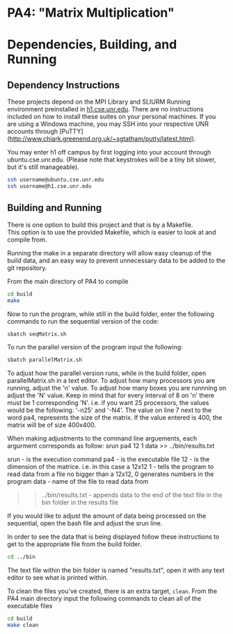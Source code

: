 # PA4: "Matrix Multiplication"

# Dependencies, Building, and Running

## Dependency Instructions
These projects depend on the MPI Library and SLIURM Running environment preinstalled in [h1.cse.unr.edu](h1.cse.unr.edu).  There are no instructions included on how to install these suites on your personal machines.
If you are using a Windows machine, you may SSH into your respective UNR accounts through [PuTTY] (http://www.chiark.greenend.org.uk/~sgtatham/putty/latest.html).

You may enter h1 off campus by first logging into your account through ubuntu.cse.unr.edu.  (Please note that keystrokes will be a tiny bit slower, but it's still manageable).
```bash
ssh username@ubuntu.cse.unr.edu
ssh username@h1.cse.unr.edu
```

## Building and Running
There is one option to build this project and that is by a Makefile.  
This option is to use the provided Makefile, which is easier to look at and compile from.

Running the make in a separate directory will allow easy cleanup of the build data, and an easy way to prevent unnecessary data to be added to the git repository.

From the main directory of PA4 to compile
```bash
cd build
make
```


Now to run the program, while still in the build folder, enter the following commands to run the sequential version of the code:
```bash
sbatch seqMatrix.sh
```

To run the parallel version of the program input the following:
```bash
sbatch parallelMatrix.sh
```

To adjust how the parallel version runs, while in the build folder, open parallelMatrix.sh in a text editor.
To adjust how many processors you are running, adjust the 'n' value.  To adjust how many boxes you are runnning on adjust the 'N' value.
Keep in mind that for every interval of 8 on 'n' there must be 1 corresponding 'N'.  i.e. if you want 25 processors, the values would be the following:
'-n25' and '-N4'.  The value on line 7 next to the word pa4, represents the size of the matrix.  If the value entered is 400, the matrix will be of size 400x400.

When making adjustments to the command line arguements, each argurment corresponds as follow:
srun pa4 12 1 data >> ../bin/results.txt

srun - is the execution command
pa4 - is the executable file
12 - is the dimension of the matrice. i.e. in this case a 12x12
1 - tells the program to read data from a file no bigger than a 12x12, 0 generates numbers in the program
data - name of the file to read data from
>> ../bin/results.txt - appends data to the end of the text file in the bin folder in the results file

If you would like to adjust the amount of data being processed on the sequential, open the bash file and adjust the srun line.

In order to see the data that is being displayed follow these instructions to get to the appropriate file from the build folder.
```bash
cd ../bin
```
The text file within the bin folder is named "results.txt", open it with any text editor to see what is printed within.


To clean the files you've created, there is an extra target, `clean`. From the PA4 main directory input the following commands to clean all of the executable files
```bash
cd build
make clean
```
